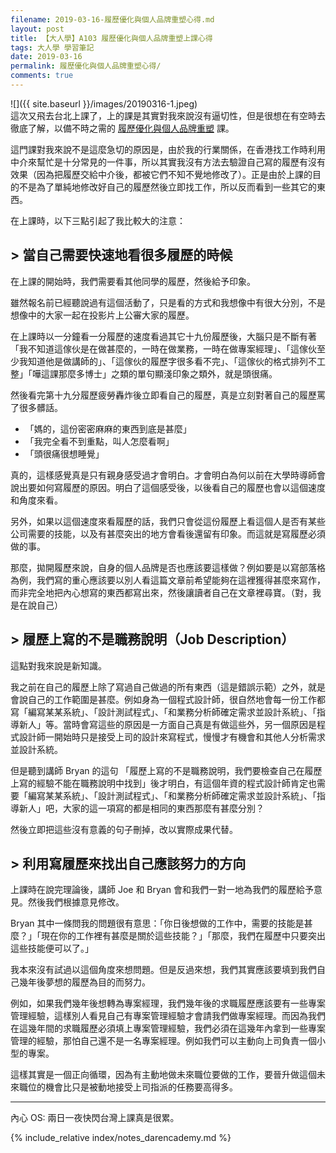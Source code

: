 ```yaml
---
filename: 2019-03-16-履歷優化與個人品牌重塑心得.md
layout: post
title: 【大人學】A103 履歷優化與個人品牌重塑上課心得
tags: 大人學 學習筆記
date: 2019-03-16
permalink: 履歷優化與個人品牌重塑心得/
comments: true
---
```


![]({{ site.baseurl }}/images/20190316-1.jpeg)  
這次又飛去台北上課了，上的課是其實對我來說沒有逼切性，但是很想在有空時去徹底了解，以備不時之需的 [履歷優化與個人品牌重塑](https://shop.darencademy.com/product/view/id/30) 課。

這門課對我來說不是這麼急切的原因是，由於我的行業關係，在香港找工作時利用中介來幫忙是十分常見的一件事，所以其實我沒有方法去驗證自己寫的履歷有沒有效果（因為把履歷交給中介後，都被它們不知不覺地修改了）。正是由於上課的目的不是為了單純地修改好自己的履歷然後立即找工作，所以反而看到一些其它的東西。

在上課時，以下三點引起了我比較大的注意：

## > 當自己需要快速地看很多履歷的時候

在上課的開始時，我們需要看其他同學的履歷，然後給予印象。

雖然報名前已經聽說過有這個活動了，只是看的方式和我想像中有很大分別，不是想像中的大家一起在投影片上公審大家的履歷。

在上課時以一分鐘看一分履歷的速度看過其它十九份履歷後，大腦只是不斷有著「我不知道這傢伙是在做甚麼的，一時在做業務，一時在做專案經理」、「這傢伙至少我知道他是做講師的」、「這傢伙的履歷字很多看不完」、「這傢伙的格式排列不工整」「嘩這課那麼多博士」之類的單句顯淺印象之類外，就是頭很痛。

然後看完第十九分履歷疲勞轟炸後立即看自己的履歷，真是立刻對著自己的履歷罵了很多髒話。

* 「媽的，這份密密麻麻的東西到底是甚麼」
* 「我完全看不到重點，叫人怎麼看啊」
* 「頭很痛很想睡覺」

真的，這樣感覺真是只有親身感受過才會明白。才會明白為何以前在大學時導師會說出要如何寫履歷的原因。明白了這個感受後，以後看自己的履歷也會以這個速度和角度來看。

另外，如果以這個速度來看履歷的話，我們只會從這份履歷上看這個人是否有某些公司需要的技能，以及有甚麼突出的地方會看後還留有印象。而這就是寫履歷必須做的事。

那麼，拋開履歷來說，自身的個人品牌是否也應該要這樣做？例如要是以寫部落格為例，我們寫的重心應該要以別人看這篇文章前希望能夠在這裡獲得甚麼來寫作，而非完全地把內心想寫的東西都寫出來，然後讓讀者自己在文章裡尋寶。（對，我是在說自己）

## > 履歷上寫的不是職務說明（Job Description）

這點對我來說是新知識。

我之前在自己的履歷上除了寫過自己做過的所有東西（這是錯誤示範）之外，就是會說自己的工作範圍是甚麼。例如身為一個程式設計師，很自然地會每一份工作都寫「編寫某某系統」、「設計測試程式」、「和業務分析師確定需求並設計系統」、「指導新人」等。當時會寫這些的原因是一方面自己真是有做這些外，另一個原因是程式設計師一開始時只是接受上司的設計來寫程式，慢慢才有機會和其他人分析需求並設計系統。

但是聽到講師 Bryan 的這句 「履歷上寫的不是職務說明，我們要檢查自己在履歷上寫的經驗不能在職務說明中找到」後才明白，有這個年資的程式設計師肯定也需要「編寫某某系統」、「設計測試程式」、「和業務分析師確定需求並設計系統」、「指導新人」吧，大家的這一項寫的都是相同的東西那麼有甚麼分別？

然後立即把這些沒有意義的句子刪掉，改以實際成果代替。

## > 利用寫履歷來找出自己應該努力的方向

上課時在說完理論後，講師 Joe 和 Bryan 會和我們一對一地為我們的履歷給予意見。然後我們根據意見修改。

Bryan 其中一條問我的問題很有意思：「你日後想做的工作中，需要的技能是甚麼？」「現在你的工作裡有甚麼是關於這些技能？」「那麼，我們在履歷中只要突出這些技能便可以了。」

我本來沒有試過以這個角度來想問題。但是反過來想，我們其實應該要填到我們自己幾年後夢想的履歷為目的而努力。

例如，如果我們幾年後想轉為專案經理，我們幾年後的求職履歷應該要有一些專案管理經驗，這樣別人看見自己有專案管理經驗才會請我們做專案經理。而因為我們在這幾年間的求職履歷必須填上專案管理經驗，我們必須在這幾年內拿到一些專案管理的經驗，那怕自己還不是一名專案經理。例如我們可以主動向上司負責一個小型的專案。

這樣其實是一個正向循環，因為有主動地做未來職位要做的工作，要晉升做這個未來職位的機會比只是被動地接受上司指派的任務要高得多。

---

內心 OS: 兩日一夜快閃台灣上課真是很累。

{% include_relative index/notes_darencademy.md %}